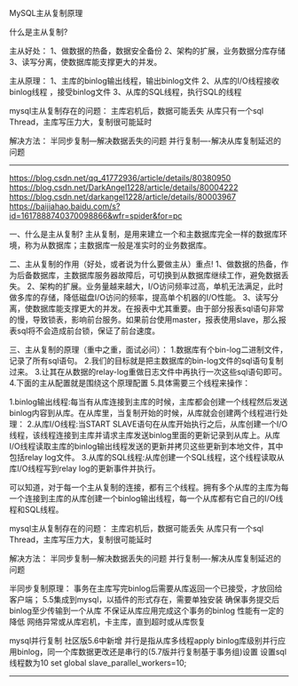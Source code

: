 MySQL主从复制原理

什么是主从复制?

主从好处：
1、做数据的热备，数据安全备份
2、架构的扩展，业务数据分库存储
3、读写分离，使数据库能支撑更大的并发。

主从原理：
1、主库的binlog输出线程，输出binlog文件
2、从库的I/O线程接收binlog线程 ，接受binlog文件
3、从库的SQL线程，执行SQL的线程

mysql主从复制存在的问题：
主库宕机后，数据可能丢失
从库只有一个sql Thread，主库写压力大，复制很可能延时

解决方法：
半同步复制—解决数据丢失的问题
并行复制—-解决从库复制延迟的问题

---------------------------------------------------------------------------------------------------------------------

https://blog.csdn.net/qq_41772936/article/details/80380950
https://blog.csdn.net/DarkAngel1228/article/details/80004222
https://blog.csdn.net/darkangel1228/article/details/80003967
https://baijiahao.baidu.com/s?id=1617888740370098866&wfr=spider&for=pc


一、什么是主从复制?
主从复制，是用来建立一个和主数据库完全一样的数据库环境，称为从数据库；主数据库一般是准实时的业务数据库。

二、主从复制的作用（好处，或者说为什么要做主从）重点!
1、做数据的热备，作为后备数据库，主数据库服务器故障后，可切换到从数据库继续工作，避免数据丢失。
2、架构的扩展。业务量越来越大，I/O访问频率过高，单机无法满足，此时做多库的存储，降低磁盘I/O访问的频率，提高单个机器的I/O性能。
3、读写分离，使数据库能支撑更大的并发。在报表中尤其重要。由于部分报表sql语句非常的慢，导致锁表，影响前台服务。如果前台使用master，报表使用slave，那么报表sql将不会造成前台锁，保证了前台速度。

三、主从复制的原理（重中之重，面试必问）：
1.数据库有个bin-log二进制文件，记录了所有sql语句。
2.我们的目标就是把主数据库的bin-log文件的sql语句复制过来。
3.让其在从数据的relay-log重做日志文件中再执行一次这些sql语句即可。
4.下面的主从配置就是围绕这个原理配置
5.具体需要三个线程来操作：

1.binlog输出线程:每当有从库连接到主库的时候，主库都会创建一个线程然后发送binlog内容到从库。在从库里，当复制开始的时候，从库就会创建两个线程进行处理：
2.从库I/O线程:当START SLAVE语句在从库开始执行之后，从库创建一个I/O线程，该线程连接到主库并请求主库发送binlog里面的更新记录到从库上。从库I/O线程读取主库的binlog输出线程发送的更新并拷贝这些更新到本地文件，其中包括relay log文件。
3.从库的SQL线程:从库创建一个SQL线程，这个线程读取从库I/O线程写到relay log的更新事件并执行。

可以知道，对于每一个主从复制的连接，都有三个线程。拥有多个从库的主库为每一个连接到主库的从库创建一个binlog输出线程，每一个从库都有它自己的I/O线程和SQL线程。


mysql主从复制存在的问题：
主库宕机后，数据可能丢失
从库只有一个sql Thread，主库写压力大，复制很可能延时

解决方法：
半同步复制—解决数据丢失的问题
并行复制—-解决从库复制延迟的问题


半同步复制原理：
事务在主库写完binlog后需要从库返回一个已接受，才放回给客户端；
5.5集成到mysql，以插件的形式存在，需要单独安装
确保事务提交后binlog至少传输到一个从库
不保证从库应用完成这个事务的binlog
性能有一定的降低
网络异常或从库宕机，卡主库，直到超时或从库恢复 


mysql并行复制
社区版5.6中新增
并行是指从库多线程apply binlog库级别并行应用binlog，同一个库数据更改还是串行的(5.7版并行复制基于事务组)设置
设置sql线程数为10
set global slave_parallel_workers=10;

---------------------------------------------------------------------------------------------------------------------



